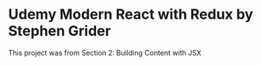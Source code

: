# Udemy Modern React with Redux by Stephen Grider

This project was from Section 2: Building Content with JSX